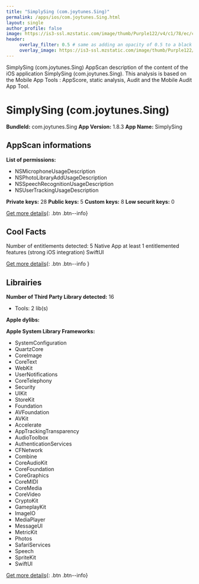 ```yaml
---
title: "SimplySing (com.joytunes.Sing)"
permalink: /apps/ios/com.joytunes.Sing.html
layout: single
author_profile: false
image: https://is3-ssl.mzstatic.com/image/thumb/Purple122/v4/c1/78/ec/c178ec92-428d-7ae6-ee45-587db51e259a/AppIcon-1x_U007emarketing-0-6-0-85-220.png/512x512bb.jpg
header: 
     overlay_filter: 0.5 # same as adding an opacity of 0.5 to a black background
     overlay_image: https://is3-ssl.mzstatic.com/image/thumb/Purple122/v4/c1/78/ec/c178ec92-428d-7ae6-ee45-587db51e259a/AppIcon-1x_U007emarketing-0-6-0-85-220.png/512x512bb.jpg
---
```

SimplySing (com.joytunes.Sing) AppScan description of the content of the iOS application SimplySing (com.joytunes.Sing). This analysis is based on the Mobile App Tools : AppScore, static analysis, Audit and the Mobile Audit App Tool.

# SimplySing (com.joytunes.Sing)

**BundleId:** com.joytunes.Sing
**App Version:** 1.8.3
**App Name:** SimplySing


## AppScan informations 

**List of permissions:** 
- NSMicrophoneUsageDescription
- NSPhotoLibraryAddUsageDescription
- NSSpeechRecognitionUsageDescription
- NSUserTrackingUsageDescription
  
  
**Private keys:** 28
**Public keys:** 5
**Custom keys:** 8
**Low securit keys:** 0
  
[Get more details](/pricing.html){: .btn .btn--info}

## Cool Facts

Number of entitlements detected: 5
Native App
at least 1 entitlemented features (strong iOS integration)
SwiftUI
  
[Get more details](/pricing.html){: .btn .btn--info }

## Librairies 
**Number of Third Party Library detected:** 16
- Tools: 2 lib(s)


**Apple dylibs:**


**Apple System Library Frameworks:**
- SystemConfiguration
- QuartzCore
- CoreImage
- CoreText
- WebKit
- UserNotifications
- CoreTelephony
- Security
- UIKit
- StoreKit
- Foundation
- AVFoundation
- AVKit
- Accelerate
- AppTrackingTransparency
- AudioToolbox
- AuthenticationServices
- CFNetwork
- Combine
- CoreAudioKit
- CoreFoundation
- CoreGraphics
- CoreMIDI
- CoreMedia
- CoreVideo
- CryptoKit
- GameplayKit
- ImageIO
- MediaPlayer
- MessageUI
- MetricKit
- Photos
- SafariServices
- Speech
- SpriteKit
- SwiftUI


  
[Get more details](/pricing.html){: .btn .btn--info}

